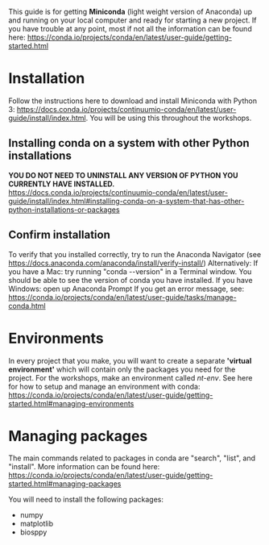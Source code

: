 This guide is for getting **Miniconda** (light weight version of Anaconda) up and running on your local computer and ready for starting a new project. If you have trouble at any point, most if not all the information can be found here: https://conda.io/projects/conda/en/latest/user-guide/getting-started.html

# Installation
Follow the instructions here to download and install Miniconda with Python 3: https://docs.conda.io/projects/continuumio-conda/en/latest/user-guide/install/index.html. You will be using this throughout the workshops. 

## Installing conda on a system with other Python installations
**YOU DO NOT NEED TO UNINSTALL ANY VERSION OF PYTHON YOU CURRENTLY HAVE INSTALLED.**
https://docs.conda.io/projects/continuumio-conda/en/latest/user-guide/install/index.html#installing-conda-on-a-system-that-has-other-python-installations-or-packages

## Confirm installation
To verify that you installed correctly, try to run the Anaconda Navigator (see https://docs.anaconda.com/anaconda/install/verify-install/) Alternatively:
If you have a Mac: try running "conda --version" in a Terminal window. You should be able to see the version of conda you have installed.
If you have Windows: open up Anaconda Prompt
If you get an error message, see: https://conda.io/projects/conda/en/latest/user-guide/tasks/manage-conda.html

# Environments
In every project that you make, you will want to create a separate **'virtual environment'** which will contain only the packages you need for the project. For the workshops, make an environment called *nt-env*.
See here for how to setup and manage an environment with conda: https://conda.io/projects/conda/en/latest/user-guide/getting-started.html#managing-environments

# Managing packages
The main commands related to packages in conda are "search", "list", and "install". More information can be found here: https://conda.io/projects/conda/en/latest/user-guide/getting-started.html#managing-packages

You will need to install the following packages:
- numpy
- matplotlib
- biosppy